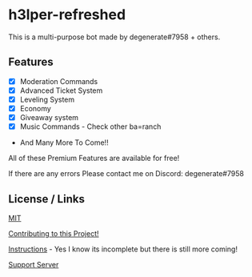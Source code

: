 # h3lper-refreshed

This is a multi-purpose bot made by degenerate#7958 + others.

## Features

- [x] Moderation Commands
- [x] Advanced Ticket System
- [x] Leveling System
- [x] Economy
- [x] Giveaway system
- [x] Music Commands - Check other ba=ranch
- And Many More To Come!!

All of these Premium Features are available for free!

If there are any errors Please contact me on Discord: degenerate#7958

## License / Links

[MIT](https://choosealicense.com/licenses/mit/)

[Contributing to this Project!](./.github/CONTRIBUTING.md)

[Instructions](./.github/INSTRUCTIONS.md) - Yes I know its incomplete but there is still more coming!

[Support Server](https://discord.gg/9j8qcsVFQX)
